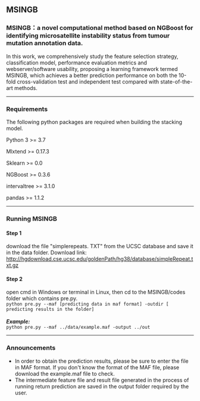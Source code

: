 ## MSINGB



### MSINGB：a novel computational method based on NGBoost for identifying microsatellite instability status from tumour mutation annotation data.

In this work, we comprehensively study the feature selection strategy, classification model, performance evaluation metrics and webserver/software usability,  proposing a learning framework termed MSINGB, which achieves a better prediction performance on both the 10-fold cross-validation test and independent test compared with state-of-the-art methods.

***



### Requirements

The following python packages are required when building the stacking model.

Python 3 >= 3.7

Mlxtend >= 0.17.3

 Sklearn >= 0.0 

NGBoost >= 0.3.6

intervaltree >= 3.1.0

pandas >= 1.1.2

***



### Running MSINGB
#### Step 1
download the file "simplerepeats. TXT" from the UCSC database and save it in the data folder. 
Download link: http://hgdownload.cse.ucsc.edu/goldenPath/hg38/database/simpleRepeat.txt.gz
#### Step 2
open cmd in Windows or terminal in Linux, then cd to the MSINGB/codes folder which contains pre.py.
</br>`python pre.py --maf [predicting data in maf format] -outdir [ predicting results in the folder]`</br>  </br>***Example:***
</br>`python pre.py --maf ../data/example.maf -output ../out`</br>  

***



### Announcements

* In order to obtain the prediction results, please be sure to enter the file in MAF format. If you don't know the format of the MAF file, please download the example.maf file to check.
* The intermediate feature file and result file generated in the process of running return prediction are saved in the output folder required by the user.
